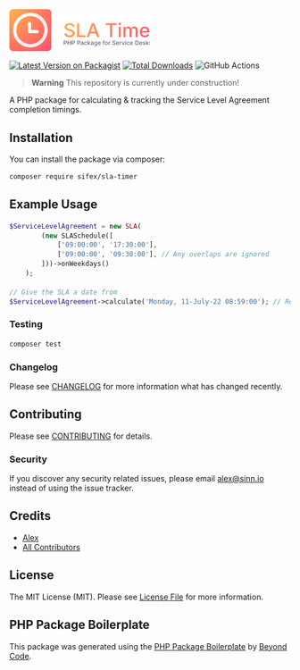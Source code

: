 <img src="https://github.com/sifex/sla-timer/raw/HEAD/.github/assets/logo.svg?" width="50%" alt="Logo SLA Timer">


[![Latest Version on Packagist](https://img.shields.io/packagist/v/sifex/sla-timer.svg?style=flat-square)](https://packagist.org/packages/sifex/sla-timer)
[![Total Downloads](https://img.shields.io/packagist/dt/sifex/sla-timer.svg?style=flat-square)](https://packagist.org/packages/sifex/sla-timer)
![GitHub Actions](https://github.com/sifex/sla-timer/actions/workflows/main.yml/badge.svg)

> **Warning**
> This repository is currently under construction!  

A PHP package for calculating & tracking the Service Level Agreement completion timings.

## Installation

You can install the package via composer:

```bash
composer require sifex/sla-timer
```

## Example Usage

```php
$ServiceLevelAgreement = new SLA(
        (new SLASchedule([
            ['09:00:00', '17:30:00'],
            ['09:00:00', '09:30:00'], // Any overlaps are ignored
        ]))->onWeekdays()
    );

// Give the SLA a date from
$ServiceLevelAgreement->calculate('Monday, 11-July-22 08:59:00'); // Returns a CarbonInterval  
```

### Testing

```bash
composer test
```

### Changelog

Please see [CHANGELOG](CHANGELOG.md) for more information what has changed recently.

## Contributing

Please see [CONTRIBUTING](CONTRIBUTING.md) for details.

### Security

If you discover any security related issues, please email alex@sinn.io instead of using the issue tracker.

## Credits

-   [Alex](https://github.com/sifex)
-   [All Contributors](../../contributors)

## License

The MIT License (MIT). Please see [License File](LICENSE.md) for more information.

## PHP Package Boilerplate

This package was generated using the [PHP Package Boilerplate](https://laravelpackageboilerplate.com) by [Beyond Code](http://beyondco.de/).

